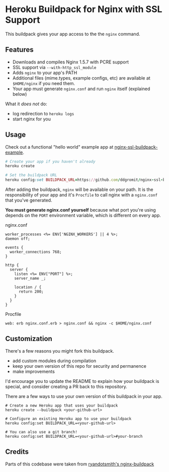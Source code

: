 Heroku Buildpack for Nginx with SSL Support
============================

This buildpack gives your app access to the the `nginx` command.


Features
------

* Downloads and compiles Nginx 1.5.7 with PCRE support
* SSL support via `--with-http_ssl_module`
* Adds `nginx` to your app's PATH
* Additional files (mime.types, example configs, etc) are available at `$HOME/nginx` if you need them.
* Your app must generate `nginx.conf` and run `nginx` itself (explained below) 

What it *does not* do:

* log redirection to `heroku logs`
* start nginx for you

Usage
------

Check out a functional "hello world" example app at [nginx-ssl-buildpack-example](https://github.com/ddgromit/nginx-ssl-buildpack-example).

```ruby
# Create your app if you haven't already
heroku create

# Set the buildpack URL
heroku config:set BUILDPACK_URL=https://github.com/ddgromit/nginx-ssl-buildpack

```

After adding the buildpack, `nginx` will be available on your path.  It is the responsibility of your app and it's `Procfile` to call nginx with a `nginx.conf` that you've generated.

**You must generate nginx.conf yourself** because what port you're using depends on the `PORT` environment variable, which is different on every app.

nginx.conf

```Nginx
worker_processes <%= ENV['NGINX_WORKERS'] || 4 %>;
daemon off;

events {
  worker_connections 768;
}

http {
  server {
    listen <%= ENV["PORT"] %>;
    server_name _;

    location / {
      return 200;
    }
  }
}
```

Procfile

```
web: erb nginx.conf.erb > nginx.conf && nginx -c $HOME/nginx.conf
```



Customization
-----

There's a few reasons you might fork this buildpack.

- add custom modules during compilation
- keep your own version of this repo for security and permanence
- make improvements

I'd encourage you to update the README to explain how your buildpack is special, and consider creating a PR back to this repository.


There are a few ways to use your own version of this buildpack in your app.

```
# Create a new Heroku app that uses your buildpack
heroku create --buildpack <your-github-url>

# Configure an existing Heroku app to use your buildpack
heroku config:set BUILDPACK_URL=<your-github-url>

# You can also use a git branch!
heroku config:set BUILDPACK_URL=<your-github-url>#your-branch
```


Credits
-----

Parts of this codebase were taken from [ryandotsmith's nginx-buildpack](https://github.com/ryandotsmith/nginx-buildpack)
